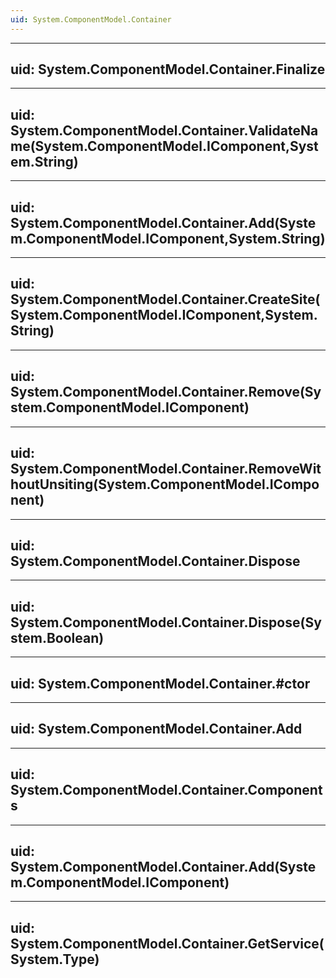 ```yaml
---
uid: System.ComponentModel.Container
---
```


---
uid: System.ComponentModel.Container.Finalize
---

---
uid: System.ComponentModel.Container.ValidateName(System.ComponentModel.IComponent,System.String)
---

---
uid: System.ComponentModel.Container.Add(System.ComponentModel.IComponent,System.String)
---

---
uid: System.ComponentModel.Container.CreateSite(System.ComponentModel.IComponent,System.String)
---

---
uid: System.ComponentModel.Container.Remove(System.ComponentModel.IComponent)
---

---
uid: System.ComponentModel.Container.RemoveWithoutUnsiting(System.ComponentModel.IComponent)
---

---
uid: System.ComponentModel.Container.Dispose
---

---
uid: System.ComponentModel.Container.Dispose(System.Boolean)
---

---
uid: System.ComponentModel.Container.#ctor
---

---
uid: System.ComponentModel.Container.Add
---

---
uid: System.ComponentModel.Container.Components
---

---
uid: System.ComponentModel.Container.Add(System.ComponentModel.IComponent)
---

---
uid: System.ComponentModel.Container.GetService(System.Type)
---

